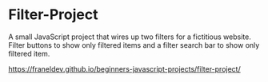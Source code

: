 # Filter-Project
A small JavaScript project that wires up two filters for a fictitious website. Filter buttons to show only filtered items and a filter search bar to show only filtered item.

https://franeldev.github.io/beginners-javascript-projects/filter-project/